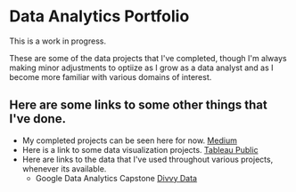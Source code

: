 # Data Analytics Portfolio
This is a work in progress. 

These are some of the data projects that I've completed, though I'm always making minor adjustments to optiize as I grow as a data analyst and as I become more familiar with various domains of interest.   


## Here are some links to some other things that I've done.
* My completed projects can be seen here for now. [Medium](https://medium.com/@jackjoerobinson)
* Here is a link to some data visualization projects. [Tableau Public](https://public.tableau.com/app/profile/jack.robinson5140)
* Here are links to the data that I've used throughout various projects, whenever its available.
  - Google Data Analytics Capstone [Divvy Data](https://divvy-tripdata.s3.amazonaws.com/index.html)

